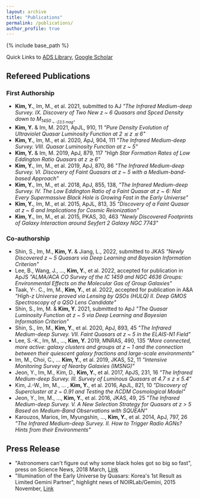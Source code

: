 ```yaml
---
layout: archive
title: "Publications"
permalink: /publications/
author_profile: true
---
```


<!--
{% if author.googlescholar %}
  You can also find my articles on <u><a href="{{author.googlescholar}}">my Google Scholar profile</a>.</u>
{% endif %}
-->

{% include base_path %}

Quick Links to
 [ADS Library](https://ui.adsabs.harvard.edu/user/libraries/-qlmCI7ySnmm8VvrhaHLLw),
 [Google Scholar](https://scholar.google.co.kr/citations?user=mREqevIAAAAJ)

## Refereed Publications

### First Authorship

 * **Kim, Y.**, Im, M., et al. 2021, submitted to AJ *"The Infrared Medium-deep Survey. IX. Discovery of Two New z ~ 6 Quasars and Spced Density down to M<sub>1450<sub> ~ -23.5 mag"*
 * **Kim, Y.** & Im, M. 2021, ApJL, 910, 11 *"Pure Density Evolution of Ultraviolet Quasar Luminosity Function at 2 ≲ z ≲ 6"*
 * **Kim, Y.**, Im, M., et al. 2020, ApJ, 904, 111 *"The Infrared Medium-deep Survey. VIII. Quasar Luminosity Function at z ~ 5"*
 * **Kim, Y.** & Im, M. 2019, ApJ, 879, 117 *"High Star Formation Rates of Low Eddington Ratio Quasars at z ≳ 6"*
 * **Kim, Y.**, Im, M., et al. 2019, ApJ, 870, 86 *"The Infrared Medium-deep Survey. VI. Discovery of Faint Quasars at z ~ 5 with a Medium-band-based Approach"* 
 * **Kim, Y.**, Im, M., et al. 2018, ApJ, 855, 138, *"The Infrared Medium-deep Survey. IV. The Low Eddington Ratio of a Faint Quasar at z ~ 6: Not Every Supermassive Black Hole is Growing Fast in the Early Universe"*
 * **Kim, Y.**, Im, M., et al. 2015, ApJL, 813, 35 *"Discovery of a Faint Quasar at z ~ 6 and Implications for Cosmic Reionization"* 
 * **Kim, Y.**, Im, M., et al. 2015, PKAS, 30, 463 *"Newly Discovered Footprints of Galaxy Interaction around Seyfert 2 Galaxy NGC 7743"*

### Co-authorship

 * Shin, S., Im, M., **Kim, Y.** & Jiang, L., 2022, submitted to JKAS *"Newly Discovered z ~ 5 Quasars via Deep Learning and Bayesian Information Criterion"*
 * Lee, B., Wang, J., ..., **Kim, Y.**, et al. 2022, accepted for publication in ApJS *"ALMA/ACA CO Survey of the IC 1459 and NGC 4636 Groups: Environmental Effects on the Molecular Gas of Group Galaxies"*
 * Taak, Y-. C., Im, M., **Kim, Y.**, et al. 2022, accepted for publication in A&A *"High-z Universe proved via Lensing by QSOs (HULQ) II. Deep GMOS Spectroscopy of a QSO Lens Candidate"*
 * Shin, S., Im, M. & **Kim, Y.** 2021, submitted to ApJ *"The Quasar Luminosity Function at z ~ 5 via Deep Learning and Bayesian Information Criterion"*
 * Shin, S., Im, M., **Kim, Y.**, et al. 2020, ApJ, 893, 45 *"The Infrared Medium-deep Survey. VII. Faint Quasars at z ~ 5 in the ELAIS-N1 Field"*
 * Lee, S.-K., Im, M., ..., **Kim, Y.** 2019, MNRAS, 490, 135 *"More connected, more active: galaxy clusters and groups at z ~ 1 and the connection between their quiescent galaxy fractions and large-scale environments"*
 * Im, M., Choi, C., ... **Kim, Y.**, et al. 2019, JKAS, 52, 11 *"Intensive Monitoring Survey of Nearby Galaxies (IMSNG)"*
 * Jeon, Y., Im, M., Kim, D., **Kim, Y.**, et al. 2017, ApJS, 231, 16 *"The Infrared Medium-deep Survey. III. Survey of Luminous Quasars at 4.7 ≤ z ≤ 5.4"*
 * Kim, J.-W., Im, M., ... , **Kim, Y.**, et al. 2016, ApJL, 821, 10 *"Discovery of Supercluster at z ~ 0.91 and Testing the ɅCDM Cosmological Model"*
 * Jeon, Y., Im, M., ..., **Kim, Y.**, et al. 2016, JKAS, 49, 25 *"The Infrared Medium-deep Survey. V. A New Selection Strategy for Quasars at z > 5 Based on Medium-Band Observations with SQUEAN"*
 * Karouzos, Marios, Im, Myungshin, ..., **Kim, Y.**, et al. 2014, ApJ, 797, 26 *"The Infrared Medium-deep Survey. II. How to Trigger Radio AGNs? Hints from their Environments"*

## Press Release

* "Astronomers can't figure out why some black holes got so big so fast", press on Science News, 2018 March, [Link](https://www.sciencenews.org/article/astronomers-cant-figure-out-why-some-black-holes-got-so-big-so-fast?fbclid=IwAR3yFHuHiEms4EEGCybCGAe48qlOk2L3TnK_fRNYPSxuhOSjqUdMEPqU0zo)
* "Illumination of the Early Universe by Quasars: Korea's 1st Result as Limited Gemini Partner", highlight news of NOIRLab/Gemini, 2015 November, [Link](https://noirlab.edu/public/announcements/geminiann15014/)

<!--
{% for post in site.publications reversed %}
  {% include archive-single.html %}
{% endfor %}
-->
